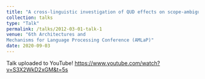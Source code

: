 ```yaml
---
title: "A cross-linguistic investigation of QUD effects on scope-ambiguity resolution. Yongjia"
collection: talks
type: "Talk"
permalink: /talks/2012-03-01-talk-1
venue: "6th Architectures and
Mechanisms for Language Processing Conference (AMLaP)"
date: 2020-09-03
---
```


Talk uploaded to YouTube! https://www.youtube.com/watch?v=S3X2WkD2xGM&t=5s
